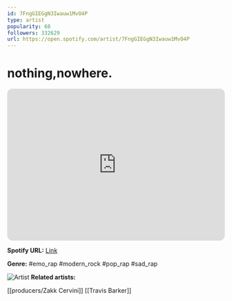 ```yaml
---
id: 7FngGIEGgN3Iwauw1MvO4P
type: artist
popularity: 68
followers: 332629
url: https://open.spotify.com/artist/7FngGIEGgN3Iwauw1MvO4P
---
```

# nothing,nowhere.

<iframe style="border-radius:12px" src="https://open.spotify.com/embed/artist/7FngGIEGgN3Iwauw1MvO4P" width="100%" height="352" frameBorder="0" allowfullscreen="" allow="autoplay; clipboard-write; encrypted-media; fullscreen; picture-in-picture" loading="lazy"></iframe>

**Spotify URL:** [Link](https://open.spotify.com/artist/7FngGIEGgN3Iwauw1MvO4P)

**Genre:**  #emo_rap #modern_rock #pop_rap #sad_rap

![Artist](https://i.scdn.co/image/ab6761610000e5eb2835d441ca424f989d429f9a)
**Related artists:**

[[producers/Zakk Cervini]]
[[Travis Barker]]
